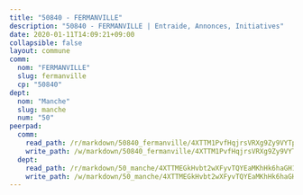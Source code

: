 ```yaml
---
title: "50840 - FERMANVILLE"
description: "50840 - FERMANVILLE | Entraide, Annonces, Initiatives"
date: 2020-01-11T14:09:21+09:00
collapsible: false
layout: commune
comm:
  nom: "FERMANVILLE"
  slug: fermanville
  cp: "50840"
dept:
  nom: "Manche"
  slug: manche
  num: "50"
peerpad:
  comm:
    read_path: /r/markdown/50840_fermanville/4XTTM1PvfHqjrsVRXg9Zy9VYTpR74gDRqAMXBUp6MHmL6ZafR
    write_path: /w/markdown/50840_fermanville/4XTTM1PvfHqjrsVRXg9Zy9VYTpR74gDRqAMXBUp6MHmL6ZafR-K3TgUSbWZSkEtNgK71BjuvmyxrkSyb14KKNDc4HKnJuk2SAAjXVFGTrCcuQLNeyB3Fnu4BpA3z9YttRfRRZrFr7e9GJT79a4wH7jvvuZYNWPVfkuwcbBHXUVdwVmKiZkAwUN5cDM
  dept:
    read_path: /r/markdown/50_manche/4XTTMEGkHvbt2wXFyvTQYEaMKhHk6haGH1SzsRNevKgBDTuXr
    write_path: /w/markdown/50_manche/4XTTMEGkHvbt2wXFyvTQYEaMKhHk6haGH1SzsRNevKgBDTuXr-K3TgUSx1rwmRRLqHcTLLdo4dVfTRKvf94KKagmUFPevWSp2f9nuc6fJF25TtLArzK8teuQ5TvuAMqW38N2MYgT18hBoXtjmKX9WuSn2vkujmSJPp3gF4gsuMmfEM8Th4Ap94heFE
---
```


